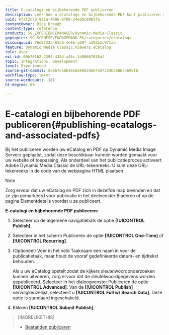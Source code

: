 ```yaml
---
title: E-catalogi en bijbehorende PDF publiceren
description: Leer hoe u eCatalogs en bijbehorende PDF kunt publiceren vanuit Adobe Dynamic Media Classic.
uuid: 6f2f2c79-921a-4096-8f80-24e69c8983fa
contentOwner: Rick Brough
content-type: reference
products: SG_EXPERIENCEMANAGER/Dynamic-Media-Classic
geptopics: SG_SCENESEVENONDEMAND_PK/categories/ecatalogs
discoiquuid: 76e5732a-83c6-4e6b-a29f-a393b1c971aa
feature: Dynamic Media Classic,Viewers,eCatalog
role: User
exl-id: 00b70162-2394-433d-a46c-1d90667030af
topic: Integrations, Development
level: Experienced
source-git-commit: 5d8b7cb8b4616a998346675d7324b568634698fb
workflow-type: tm+mt
source-wordcount: '181'
ht-degree: 0%

---
```


# E-catalogi en bijbehorende PDF publiceren{#publishing-ecatalogs-and-associated-pdfs}

Bij het publiceren worden uw eCatalog en PDF op Dynamic Media Image Servers geplaatst, zodat deze beschikbaar kunnen worden gemaakt voor uw website of toepassing. Als onderdeel van het publicatieproces activeert Adobe Dynamic Media Classic de URL-tekenreeks. U kunt deze URL-tekenreeks in de code van de webpagina HTML plaatsen.

>[!NOTE]
>
>Zorg ervoor dat uw eCatalog en PDF zich in dezelfde map bevinden en dat ze zijn gemarkeerd voor publicatie in het deelvenster Bladeren of op de pagina Elementdetails voordat u ze publiceert.

**E-catalogi en bijbehorende PDF publiceren:**

1. Selecteer op de algemene navigatiebalk de optie **[!UICONTROL Publish]**.
1. Selecteer in het scherm Publiceren de optie **[!UICONTROL One-Time]** of **[!UICONTROL Recurring]**.
1. (Optioneel) Voer in het veld Taaknaam een naam in voor de publicatietaak, maar houd de vooraf gedefinieerde datum- en tijdtekst behouden.

   Als u uw eCatalog opstelt zodat de kijkers sleutelwoordonderzoeken kunnen uitvoeren, zorg ervoor dat de sleutelwoordgegevens worden gepubliceerd. Selecteer in het dialoogvenster Publiceren de optie **[!UICONTROL Advanced]**. Van de **[!UICONTROL Publish]** vervolgkeuzelijst, selecteert u **[!UICONTROL Full w/ Search Data]**. Deze optie is standaard ingeschakeld.

1. Klikken **[!UICONTROL Submit Publish]**.

>[!MORELIKETHIS]
>
>* [Bestanden publiceren](publishing-files.md)

